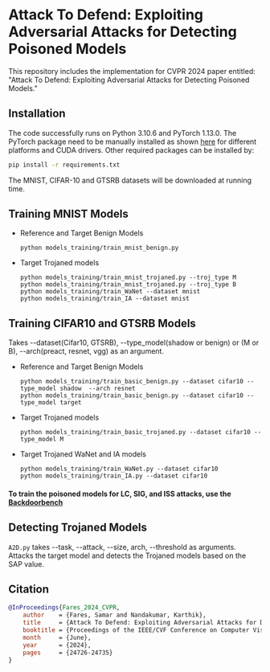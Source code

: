 # Attack To Defend: Exploiting Adversarial Attacks for Detecting Poisoned Models

This repository includes the implementation for CVPR 2024 paper entitled: "Attack To Defend: Exploiting Adversarial Attacks for Detecting Poisoned Models."


## Installation

The code successfully runs on Python 3.10.6 and PyTorch 1.13.0. The PyTorch package need to be manually installed as shown [here](https://pytorch.org/) for different platforms and CUDA drivers. Other required packages can be installed by:
```bash
pip install -r requirements.txt
```

The MNIST, CIFAR-10 and GTSRB datasets will be downloaded at running time. 

## Training MNIST Models

<ul>
  <li>Reference and Target Benign Models</li>

    python models_training/train_mnist_benign.py
        

  <li>Target Trojaned models</li>
 
 ```
python models_training/train_mnist_trojaned.py --troj_type M
python models_training/train_mnist_trojaned.py --troj_type B
python models_training/train_WaNet --dataset mnist
python models_training/train_IA --dataset mnist
```
</ul>

## Training CIFAR10 and GTSRB Models
Takes --dataset(Cifar10, GTSRB), --type_model(shadow or benign) or (M or B), --arch(preact, resnet, vgg) as an argument.
<ul>
  <li>Reference and Target Benign Models</li>

    python models_training/train_basic_benign.py --dataset cifar10 --type_model shadow  --arch resnet
    python models_training/train_basic_benign.py --dataset cifar10 --type_model target
        
  <li>Target Trojaned models</li>
    
    python models_training/train_basic_trojaned.py --dataset cifar10 --type_model M

  <li>Target Trojaned WaNet and IA models</li>
 
 ```
python models_training/train_WaNet.py --dataset cifar10
python models_training/train_IA.py --dataset cifar10
```
</ul>


#### To train the poisoned models for LC, SIG, and ISS attacks, use the [Backdoorbench](https://github.com/SCLBD/BackdoorBench)


## Detecting Trojaned Models

`A2D.py` takes --task, --attack, --size, arch, --threshold  as arguments. Attacks the target model and detects the Trojaned models based on the SAP value. 


## Citation 
```bibtex
@InProceedings{Fares_2024_CVPR,
    author    = {Fares, Samar and Nandakumar, Karthik},
    title     = {Attack To Defend: Exploiting Adversarial Attacks for Detecting Poisoned Models},
    booktitle = {Proceedings of the IEEE/CVF Conference on Computer Vision and Pattern Recognition (CVPR)},
    month     = {June},
    year      = {2024},
    pages     = {24726-24735}
}
```



